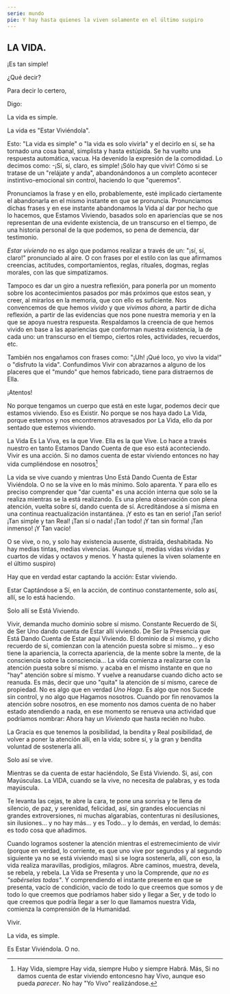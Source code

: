 ```yaml
---
serie: mundo
pie: Y hay hasta quienes la viven solamente en el último suspiro
---
```


## LA VIDA.

¡Es tan simple!

¿Qué decir?

Para decir lo certero,

Digo:

La vida es simple.

La vida es "Estar Viviéndola".

Esto: "La vida es simple" o "la vida es solo vivirla" y el decirlo en sí, se ha tornado una cosa banal, simplista y hasta estúpida. Se ha vuelto una respuesta automática, vacua. Ha devenido la expresión de la comodidad.
Lo decimos como: -¡Sí, sí, claro, es simple! ¡Sólo hay que vivir! Cómo si se tratase de un "relájate y anda", abandonándonos a un completo acontecer instintivo-emocional sin control, haciendo lo que "queremos".

Pronunciamos la frase y en ello, probablemente, esté implicado ciertamente el abandonarla en el mismo instante en que se pronuncia. Pronunciamos dichas frases y en ese instante abandonamos la Vida al dar por hecho que lo hacemos, que Estamos Viviendo, basados solo en apariencias que se nos representan de una evidente existencia, de un transcurso en el tiempo, de una historia personal de la que podemos, so pena de demencia, dar testimonio.

_Estar viviendo_ no es algo que podamos realizar a través de un: "¡sí, sí, claro!" pronunciado al aire. O con frases por el estilo con las que afirmamos creencias, actitudes, comportamientos, reglas, rituales, dogmas, reglas morales, con las que simpatizamos.

Tampoco es dar un giro a nuestra reflexión, para ponerla por un momento sobre los acontecimientos pasados por más próximos que estos sean, y creer, al mirarlos en la memoria, que con ello es suficiente. Nos convencemos de que hemos _vivido_ y que _vivimos ahora,_ a partir de dicha reflexión, a partir de las evidencias que nos pone nuestra memoria y en la que se apoya nuestra respuesta. Respaldamos la creencia de que hemos vivido en base a las apariencias que conforman nuestra existencia, la de cada uno: un transcurso en el tiempo, ciertos roles, actividades, recuerdos, etc.

También nos engañamos con frases como: "¡Uh! ¡Qué loco, yo vivo la vida!" o "disfruto la vida". Confundimos Vivir con abrazarnos a alguno de los placeres que el "mundo" que hemos fabricado, tiene para distraernos de Ella.

¡Atentos!

No porque tengamos un cuerpo que está en este lugar, podemos decir que estamos viviendo. Eso es Existir. No porque se nos haya dado La Vida, porque estemos y nos encontremos atravesados por La Vida, ello da por sentado que estemos viviendo.

La Vida Es La Viva, es la que Vive. Ella es la que Vive. Lo hace a través nuestro en tanto Estamos Dando Cuenta de que eso está aconteciendo. Vivir es una acción. Si no damos cuenta de estar viviendo entonces no hay vida cumpliéndose en nosotros[^1]


La vida se vive cuando y mientras Uno Está Dando Cuenta de Estar Viviéndola. O no se la vive en lo más mínimo. Solo aparenta. Y para ello es preciso comprender que "dar cuenta" es una acción interna que solo se la realiza mientras se la está realizando. Es una plena observación con plena atención, vuelta sobre sí, dando cuenta de sí. Acreditándose a sí misma en una continua reactualización instantánea.
¡Y esto es tan en serio! ¡Tan serio! ¡Tan simple y tan Real! ¡Tan sí o nada! ¡Tan todo! ¡Y tan sin forma! ¡Tan inmenso! ¡Y Tan vacío!

O se vive, o no, y solo hay existencia ausente, distraída, deshabitada.
No hay medias tintas, medias vivencias.
(Aunque sí, medias vidas vividas y cuartos de vidas y octavos y menos. Y hasta quienes la viven solamente en el último suspiro)

Hay que en verdad estar captando la acción: Estar viviendo.

Estar Captándose a Sí, en la acción, de continuo constantemente, solo así, allí, se lo está haciendo.

Solo allí se Está Viviendo.

Vivir, demanda mucho dominio sobre sí mismo. Constante Recuerdo de Sí, de Ser Uno dando cuenta de Estar allí viviendo. De Ser la Presencia que Está Dando Cuenta de Estar aquí Viviendo.
El dominio de sí mismo, y dicho recuerdo de sí, comienzan con la atención puesta sobre sí mismo… y eso tiene la apariencia, la correcta apariencia, de la mente sobre la mente, de la consciencia sobre la consciencia…
La vida comienza a realizarse con la atención puesta sobre sí mismo. y acaba en el mismo instante en que no "hay" atención sobre sí mismo. Y vuelve a reanudarse cuando dicho acto se reanuda. Es más, decir que uno "quita" la atención de sí mismo, carece de propiedad. No es algo que en verdad _Uno Haga_. Es algo que nos Sucede sin control, y no algo que Hagamos nosotros. Cuando por fin renovamos la atención sobre nosotros, en ese momento nos damos cuenta de no haber estado atendiendo a nada, en ese momento se renueva una actividad que podríamos nombrar: Ahora hay un _Viviendo_ que hasta recién no hubo.

La Gracia es que tenemos la posibilidad, la bendita y Real posibilidad, de volver a poner la atención allí, en la vida; sobre sí, y la gran y bendita voluntad de sostenerla allí.

Solo así se vive.

Mientras se da cuenta de estar haciéndolo, Se Está Viviendo. Si, así, con Mayúsculas. La VIDA, cuando se la vive, no necesita de palabras, y es toda mayúscula.

Te levanta las cejas, te abre la cara, te pone una sonrisa y te llena de silencio, de paz, y serenidad, felicidad, así, sin grandes elocuencias ni grandes extroversiones, ni muchas algarabías, contenturas ni desilusiones, sin ilusiones… y no hay más… y es Todo… y lo demás, en verdad, lo demás: es todo cosa que añadimos.

Cuando logramos sostener la atención mientras el estremecimiento de vivir (porque en verdad, lo corriente, es que uno vive por segundos y al segundo siguiente ya no se está viviendo mas) si se logra sostenerla, allí, con eso, la vida realiza maravillas, prodigios, milagros. Abre caminos, muestra, devela, se rebela, y rebela. La Vida se Presenta y uno la Comprende, _que no es "sabérselas todas"_. Y comprendiendo el instante presente en que se presenta, vacío de condición, vacío de todo lo que creemos que somos y de todo lo que creemos que podríamos haber sido y llegar a Ser, y de todo lo que creemos que podría llegar a ser lo que llamamos nuestra Vida, comienza la comprensión de la Humanidad.

Vivir.

La vida, es simple.

Es Estar Viviéndola. O no.

[^1]: Hay Vida, siempre Hay vida, siempre Hubo y siempre Habrá. Más, Si no damos cuenta de estar viviendo entoncesno hay Vivo, aunque eso pueda _parecer_. No hay "Yo Vivo" realizándose.
